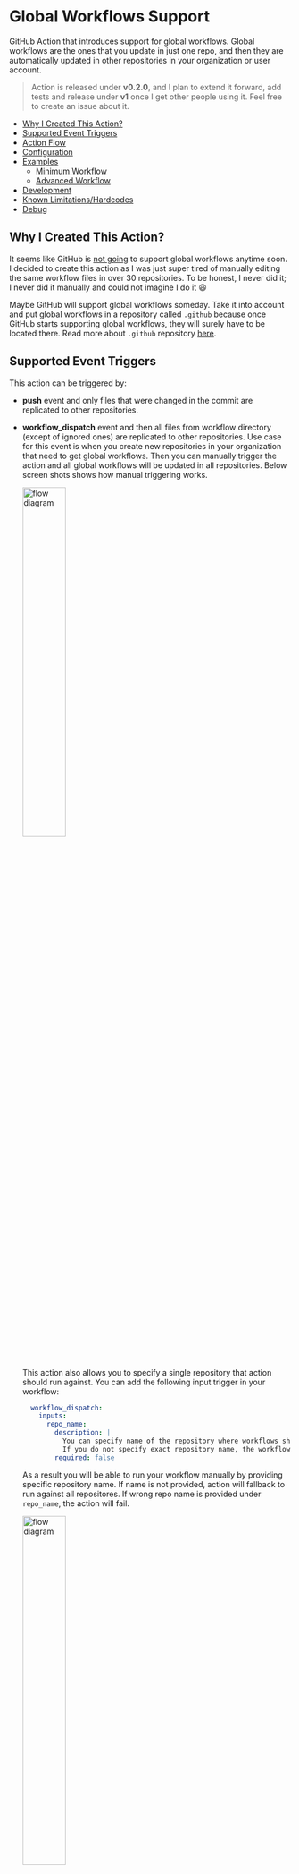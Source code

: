 # Global Workflows Support
GitHub Action that introduces support for global workflows. Global workflows are the ones that you update in just one repo, and then they are automatically updated in other repositories in your organization or user account.

> Action is released under **v0.2.0**, and I plan to extend it forward, add tests and release under **v1** once I get other people using it. Feel free to create an issue about it.

<!-- toc -->

- [Why I Created This Action?](#why-i-created-this-action)
- [Supported Event Triggers](#supported-event-triggers)
- [Action Flow](#action-flow)
- [Configuration](#configuration)
- [Examples](#examples)
  * [Minimum Workflow](#minimum-workflow)
  * [Advanced Workflow](#advanced-workflow)
- [Development](#development)
- [Known Limitations/Hardcodes](#known-limitationshardcodes)
- [Debug](#debug)

<!-- tocstop -->

## Why I Created This Action?

It seems like GitHub is [not going](https://github.community/t/plans-to-support-global-workflows-in-github-repository/17899) to support global workflows anytime soon. I decided to create this action as I was just super tired of manually editing the same workflow files in over 30 repositories. To be honest, I never did it; I never did it manually and could not imagine I do it :smiley:

Maybe GitHub will support global workflows someday. Take it into account and put global workflows in a repository called `.github` because once GitHub starts supporting global workflows, they will surely have to be located there. Read more about `.github` repository [here](https://docs.github.com/en/free-pro-team@latest/github/building-a-strong-community/creating-a-default-community-health-file).

## Supported Event Triggers

This action can be triggered by:
- **push** event and only files that were changed in the commit are replicated to other repositories.
- **workflow_dispatch** event and then all files from workflow directory (except of ignored ones) are replicated to other repositories. Use case for this event is when you create new repositories in your organization that need to get global workflows. Then you can manually trigger the action and all global workflows will be updated in all repositories. Below screen shots shows how manual triggering works.

  <img src="workflow_dispatch.jpg" alt="flow diagram" width="40%">

  This action also allows you to specify a single repository that action should run against. You can add the following input trigger in your workflow:

  ```yml
    workflow_dispatch:
      inputs:
        repo_name:
          description: |
            You can specify name of the repository where workflows should be pushed manually. As long as repository is not ignored by workflow settings.
            If you do not specify exact repository name, the workflow will try to replicate all missing changes to all repositories.
          required: false
  ```

  As a result you will be able to run your workflow manually by providing specific repository name. If name is not provided, action will fallback to run against all repositores. If wrong repo name is provided under `repo_name`, the action will fail.

  <img src="workflow_dispatch_custom_repo.png" alt="flow diagram" width="40%">

## Action Flow

 <img src="diagram.png" alt="flow diagram" width="40%"> 

## Configuration

Name | Description | Required | Default
--|------|--|--
github_token | Token to use GitHub API. It must have "repo" and "workflow" scopes so it can push to repo and edit workflows. It cannot be the default GitHub Actions token GITHUB_TOKEN. GitHub Action token's permissions are limited to the repository that contains your workflows. Provide token of the user who has the right to push to the repos that this action is supposed to update. The same token is used for pulling repositories - important to know for those that want to use this action with private repositories. | true | -
files_to_ignore | Comma-separated list of workflow files that should be ignored by this action and not updated in other repositories. You must provide here at least the name of the workflow file that uses this action. In the format `file.yml,another_file.yml`. | true | -
committer_username | The username (not display name) of the committer will be used to commit changes in the workflow file in a specific repository. In the format `web-flow`. | false | `web-flow`
committer_email | The committer's email that will be used in the commit of changes in the workflow file in a specific repository. In the format `noreply@github.com`.| false | `noreply@github.com`
commit_message | It is used as a commit message when pushing changes with global workflows. It is also used as a title of the pull request that is created by this action. | false | `Update global workflows`
repos_to_ignore | Comma-separated list of repositories that should not get updates from this action. Action already ignores the repo in which the action is triggered so you do not need to add it explicitly. In the format `repo1,repo2`. | false | -
topics_to_include | Comma-separated list of topics that should get updates from this action. Repos that do not contain one of the specified topics will get appended to the repos_to_ignore list. In the format `topic1,topic2`. | false | -
exclude_private | Boolean value on whether to exclude private repositories from this action. | false | false
exclude_forked | Boolean value on whether to exclude forked repositories from this action. | false | false
branches | By default, action creates branch from default branch and opens PR only against default branch. With this property you can override this behaviour. You can provide a comma-separated list of branches this action shoudl work against. You can also provide regex, but without comma as list of branches is split in code by comma. | false | default branch is used

## Examples

### Minimum Workflow

```yml
name: Global workflow to rule them all

on:
  push:
    branches: [ master ] #or main
  workflow_dispatch: {} #to enable manual triggering of the action

jobs:

  replicate_changes:

    runs-on: ubuntu-latest

    steps:
      - uses: actions/checkout@v2
      - uses: derberg/global-workflows-support@v0.7.0
        with:
          github_token: ${{ secrets.CUSTOM_TOKEN }}
          files_to_ignore: name_of_file_where_this_action_is_used.yml
```

### Advanced Workflow

1. In your `.github` repo you could have the following workflow:
    ```yml
    name: Global workflow to rule them all

    on:
      push:
          branches: [ master ] #or main

    jobs:

      replicate_changes:

          runs-on: ubuntu-latest

          steps:
            - name: Checkout repository
              uses: actions/checkout@v2
            - name: Replicating global workflow
              uses: derberg/global-workflows-support@v0.7.0
              with:
                github_token: ${{ secrets.CUSTOM_TOKEN }}
                files_to_ignore: name_of_file_where_this_action_is_used.yml
                repos_to_ignore: repo1,repo2
                topics_to_include: topic1,topic2
                exclude_private: true
                exclude_forked: true
                branches: main,next,'/[A-I]/g'
                committer_username: santiago-bernabeu
                committer_email: my-email@me.com
                commit_message: "ci: update global workflows"
    ```
2. In repositories that will be updated by this workflow, you can have the following auto-merge workflow file:
    ```yml
    name: Automerge release bump PR

    on:
      pull_request:
          types:
          - labeled
          - unlabeled
          - synchronize
          - opened
          - edited
          - ready_for_review
          - reopened
          - unlocked
      pull_request_review:
          types:
          - submitted
      check_suite: 
          types:
          - completed
      status: {}
    
    jobs:

      automerge:
          runs-on: ubuntu-latest
          steps:
          - name: Automerging
            uses: pascalgn/automerge-action@v0.7.5
            #the actor that created pr
            if: github.actor == 'github-username-that-owns-token-used-in-global-workflow'
            env:
              GITHUB_TOKEN: "${{ secrets.GITHUB_TOKEN }}"
              GITHUB_LOGIN: santiago-bernabeu
              MERGE_LABELS: ""
              MERGE_METHOD: "squash"
              MERGE_COMMIT_MESSAGE: "pull-request-title"
              MERGE_RETRIES: "10"
              MERGE_RETRY_SLEEP: "10000"
    ```

## Development

```bash
# GITHUB_TOKEN provide personal GitHub token with scope to push to repos
# GITHUB_REPOSITORY provide name of org/user and the repo in which this workflow is suppose to run
# GITHUB_EVENT_PATH is a path to local file with dummy event payload for testing
# GITHUB_EVENT_NAME is the name of the event that triggers the event
GITHUB_TOKEN=token GITHUB_EVENT_NAME=push GITHUB_EVENT_PATH="../test/fake-event.json" GITHUB_REPOSITORY="lukasz-lab/.github" npm start
```

## Known Limitations/Hardcodes

* Action looks for file changes only in `.github/workflows` because it intends to support only global workflows and not any files. This is, of course something that can be changed. Please create an issue to discuss this change further.
* Action assumes that when triggered by **push** event, it has information only about one commit. It is very common for many projects and organizations to merge only of single commit or merging and squashing commits into one. If you see a need to support multiple commits on a **push** event, please open an issue and describe your use case and expected behavior.
* Action requires you to provide `files_to_ignore` as you need to remember to put there the name of the workflow file where you use this action. Yes, you need to manually provide the file's name as I [did not find](https://github.community/t/how-can-i-get-the-name-of-the-workflow-file-of-the-workflow-that-was-triggered/145216) a nice way how, in the workflow, I can access information about the name of the workflow file. The only idea I have, which is not the best and requires some additional effort, is to read `GITHUB_WORKFLOW` variable and then read the workflow files' contents to match the name. I hope you have something better.

## Debug

In case something ain't right, the action doesn't work as expected, enable debugging. Add to **Secrets** of the repository a secret called `ACTIONS_STEP_DEBUG` with value `true`. Now, once you run the action again, there will be additional logs visible that start with `DEBUG: `.